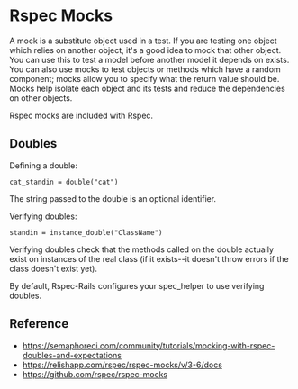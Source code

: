 # Rspec Mocks

A mock is a substitute object used in a test. If you are testing one object which relies on another object, it's a good idea to mock that other object. You can use this to test a model before another model it depends on exists. You can also use mocks to test objects or methods which have a random component; mocks allow you to specify what the return value should be. Mocks help isolate each object and its tests and reduce the dependencies on other objects.  

Rspec mocks are included with Rspec.  

## Doubles

Defining a double:

`cat_standin = double("cat")`

The string passed to the double is an optional identifier.

Verifying doubles:  

`standin = instance_double("ClassName")`

Verifying doubles check that the methods called on the double actually exist on instances of the real class (if it exists--it doesn't throw errors if the class doesn't exist yet).

By default, Rspec-Rails configures your spec_helper to use verifying doubles.

## Reference

* https://semaphoreci.com/community/tutorials/mocking-with-rspec-doubles-and-expectations
* https://relishapp.com/rspec/rspec-mocks/v/3-6/docs
* https://github.com/rspec/rspec-mocks

